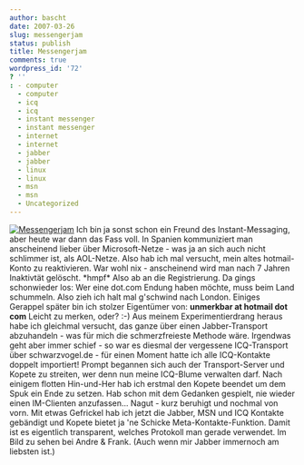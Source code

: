 ```yaml
---
author: bascht
date: 2007-03-26
slug: messengerjam
status: publish
title: Messengerjam
comments: true
wordpress_id: '72'
? ''
: - computer
  - computer
  - icq
  - icq
  - instant messenger
  - instant messenger
  - internet
  - internet
  - jabber
  - jabber
  - linux
  - linux
  - msn
  - msn
  - Uncategorized
---
```


[![Messengerjam](http://www.bascht.com/uploads/2007/03/messengerjamjpg.png)](http://www.bascht.com/2007/03/26/messengerjam/messengerjam/ "Messengerjam")
Ich bin ja sonst schon ein Freund des Instant-Messaging, aber heute
war dann das Fass voll. In Spanien kommuniziert man anscheinend
lieber über Microsoft-Netze - was ja an sich auch nicht schlimmer
ist, als AOL-Netze. Also hab ich mal versucht, mein altes
hotmail-Konto zu reaktivieren. War wohl nix - anscheinend wird man
nach 7 Jahren Inaktivtät gelöscht. \*hmpf\* Also ab an die
Registrierung. Da gings schonwieder los: Wer eine dot.com Endung
haben möchte, muss beim Land schummeln. Also zieh ich halt mal
g'schwind nach London. Einiges Gerappel später bin ich stolzer
Eigentümer von: **unmerkbar at hotmail dot com** Leicht zu merken,
oder? :-) Aus meinem Experimentierdrang heraus habe ich gleichmal
versucht, das ganze über einen Jabber-Transport abzuhandeln - was
für mich die schmerzfreieste Methode wäre. Irgendwas geht aber
immer schief - so war es diesmal der vergessene ICQ-Transport über
schwarzvogel.de - für einen Moment hatte ich alle ICQ-Kontakte
doppelt importiert! Prompt begannen sich auch der Transport-Server
und Kopete zu streiten, wer denn nun meine ICQ-Blume verwalten
darf. Nach einigem flotten Hin-und-Her hab ich erstmal den Kopete
beendet um dem Spuk ein Ende zu setzen. Hab schon mit dem Gedanken
gespielt, nie wieder einen IM-Clienten anzufassen... Nagut - kurz
beruhigt und nochmal von vorn. Mit etwas Gefrickel hab ich jetzt
die Jabber, MSN und ICQ Kontakte gebändigt und Kopete bietet ja 'ne
Schicke Meta-Kontakte-Funktion. Damit ist es eigentlich
transparent, welches Protokoll man gerade verwendet. Im Bild zu
sehen bei Andre & Frank. (Auch wenn mir Jabber immernoch am
liebsten ist.)


